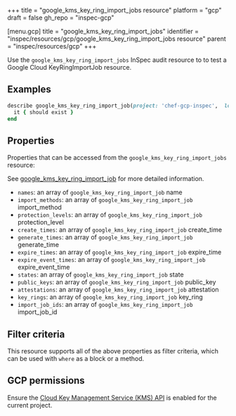 +++
title = "google_kms_key_ring_import_jobs resource"
platform = "gcp"
draft = false
gh_repo = "inspec-gcp"

[menu.gcp]
title = "google_kms_key_ring_import_jobs"
identifier = "inspec/resources/gcp/google_kms_key_ring_import_jobs resource"
parent = "inspec/resources/gcp"
+++

Use the `google_kms_key_ring_import_jobs` InSpec audit resource to to test a Google Cloud KeyRingImportJob resource.

## Examples

```ruby
describe google_kms_key_ring_import_job(project: 'chef-gcp-inspec',  location: 'europe-west2') do
  it { should exist }
end
```

## Properties

Properties that can be accessed from the `google_kms_key_ring_import_jobs` resource:

See [google_kms_key_ring_import_job](google_kms_key_ring_import_job) for more detailed information.

  * `names`: an array of `google_kms_key_ring_import_job` name
  * `import_methods`: an array of `google_kms_key_ring_import_job` import_method
  * `protection_levels`: an array of `google_kms_key_ring_import_job` protection_level
  * `create_times`: an array of `google_kms_key_ring_import_job` create_time
  * `generate_times`: an array of `google_kms_key_ring_import_job` generate_time
  * `expire_times`: an array of `google_kms_key_ring_import_job` expire_time
  * `expire_event_times`: an array of `google_kms_key_ring_import_job` expire_event_time
  * `states`: an array of `google_kms_key_ring_import_job` state
  * `public_keys`: an array of `google_kms_key_ring_import_job` public_key
  * `attestations`: an array of `google_kms_key_ring_import_job` attestation
  * `key_rings`: an array of `google_kms_key_ring_import_job` key_ring
  * `import_job_ids`: an array of `google_kms_key_ring_import_job` import_job_id

## Filter criteria

This resource supports all of the above properties as filter criteria, which can be used
with `where` as a block or a method.

## GCP permissions

Ensure the [Cloud Key Management Service (KMS) API](https://console.cloud.google.com/apis/library/cloudkms.googleapis.com/) is enabled for the current project.
